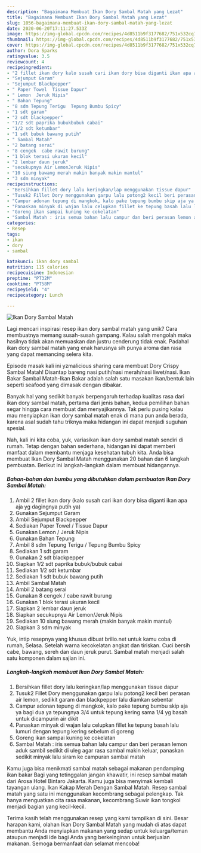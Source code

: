```yaml
---
description: "Bagaimana Membuat Ikan Dory Sambal Matah yang Lezat"
title: "Bagaimana Membuat Ikan Dory Sambal Matah yang Lezat"
slug: 1056-bagaimana-membuat-ikan-dory-sambal-matah-yang-lezat
date: 2020-06-20T17:11:27.533Z
image: https://img-global.cpcdn.com/recipes/4d8511b9f3177682/751x532cq70/ikan-dory-sambal-matah-foto-resep-utama.jpg
thumbnail: https://img-global.cpcdn.com/recipes/4d8511b9f3177682/751x532cq70/ikan-dory-sambal-matah-foto-resep-utama.jpg
cover: https://img-global.cpcdn.com/recipes/4d8511b9f3177682/751x532cq70/ikan-dory-sambal-matah-foto-resep-utama.jpg
author: Dora Sparks
ratingvalue: 3.5
reviewcount: 4
recipeingredient:
- "2 fillet ikan dory kalo susah cari ikan dory bisa diganti ikan apa aja yg dagingnya putih ya"
- "Sejumput Garam"
- "Sejumput Blackpepper"
- " Paper Towel  Tissue Dapur"
- " Lemon  Jeruk Nipis"
- " Bahan Tepung"
- "8 sdm Tepung Terigu  Tepung Bumbu Spicy"
- "1 sdt garam"
- "2 sdt blackpepper"
- "1/2 sdt paprika bubukbubuk cabai"
- "1/2 sdt ketumbar"
- "1 sdt bubuk bawang putih"
- " Sambal Matah"
- "2 batang serai"
- "8 cengek  cabe rawit burung"
- "1 blok terasi ukuran kecil"
- "2 lembar daun jeruk"
- "secukupnya Air LemonJeruk Nipis"
- "10 siung bawang merah makin banyak makin mantul"
- "3 sdm minyak"
recipeinstructions:
- "Bersihkan fillet dory lalu keringkan/lap menggunakan tissue dapur"
- "Tusuk2 Fillet Dory menggunakan garpu lalu potong2 kecil beri perasan air lemon, sedikit garam dan blackpepper lalu diamkan sebentar"
- "Campur adonan tepung di mangkok, kalo pake tepung bumbu skip aja ya bagi dua ya tepungnya 3/4 untuk tepung kering sama 1/4 yg basah untuk dicampurin air dikit"
- "Panaskan minyak di wajan lalu celupkan fillet ke tepung basah lalu lumuri dengan tepung kering sebelum di goreng"
- "Goreng ikan sampai kuning ke cokelatan"
- "Sambal Matah : iris semua bahan lalu campur dan beri perasan lemon aduk sambil sedikit di uleg agar rasa sambal makin keluar, panaskan sedikit minyak lalu siram ke campuran sambal matah"
categories:
- Resep
tags:
- ikan
- dory
- sambal

katakunci: ikan dory sambal 
nutrition: 115 calories
recipecuisine: Indonesian
preptime: "PT32M"
cooktime: "PT58M"
recipeyield: "4"
recipecategory: Lunch

---
```



![Ikan Dory Sambal Matah](https://img-global.cpcdn.com/recipes/4d8511b9f3177682/751x532cq70/ikan-dory-sambal-matah-foto-resep-utama.jpg)

Lagi mencari inspirasi resep ikan dory sambal matah yang unik? Cara membuatnya memang susah-susah gampang. Kalau salah mengolah maka hasilnya tidak akan memuaskan dan justru cenderung tidak enak. Padahal ikan dory sambal matah yang enak harusnya sih punya aroma dan rasa yang dapat memancing selera kita.

Episode masak kali ini yzmalicious sharing cara membuat Dory Crispy Sambal Matah! Disantap bareng nasi putih/nasi merah/nasi liwet/nasi. Ikan Bakar Sambal Matah-Ikan Bakar adalah salah satu masakan ikan/bentuk lain seperti seafood yang dimasak dengan dibakar.

Banyak hal yang sedikit banyak berpengaruh terhadap kualitas rasa dari ikan dory sambal matah, pertama dari jenis bahan, kedua pemilihan bahan segar hingga cara membuat dan menyajikannya. Tak perlu pusing kalau mau menyiapkan ikan dory sambal matah enak di mana pun anda berada, karena asal sudah tahu triknya maka hidangan ini dapat menjadi suguhan spesial.


Nah, kali ini kita coba, yuk, variasikan ikan dory sambal matah sendiri di rumah. Tetap dengan bahan sederhana, hidangan ini dapat memberi manfaat dalam membantu menjaga kesehatan tubuh kita. Anda bisa membuat Ikan Dory Sambal Matah menggunakan 20 bahan dan 6 langkah pembuatan. Berikut ini langkah-langkah dalam membuat hidangannya.

<!--inarticleads1-->

##### Bahan-bahan dan bumbu yang dibutuhkan dalam pembuatan Ikan Dory Sambal Matah:

1. Ambil 2 fillet ikan dory (kalo susah cari ikan dory bisa diganti ikan apa aja yg dagingnya putih ya)
1. Gunakan Sejumput Garam
1. Ambil Sejumput Blackpepper
1. Sediakan  Paper Towel / Tissue Dapur
1. Gunakan  Lemon / Jeruk Nipis
1. Gunakan  Bahan Tepung
1. Ambil 8 sdm Tepung Terigu / Tepung Bumbu Spicy
1. Sediakan 1 sdt garam
1. Gunakan 2 sdt blackpepper
1. Siapkan 1/2 sdt paprika bubuk/bubuk cabai
1. Sediakan 1/2 sdt ketumbar
1. Sediakan 1 sdt bubuk bawang putih
1. Ambil  Sambal Matah
1. Ambil 2 batang serai
1. Gunakan 8 cengek / cabe rawit burung
1. Gunakan 1 blok terasi ukuran kecil
1. Siapkan 2 lembar daun jeruk
1. Siapkan secukupnya Air Lemon/Jeruk Nipis
1. Sediakan 10 siung bawang merah (makin banyak makin mantul)
1. Siapkan 3 sdm minyak


Yuk, intip resepnya yang khusus dibuat brilio.net untuk kamu coba di rumah, Selasa. Setelah warna kecokelatan angkat dan tiriskan. Cuci bersih cabe, bawang, sereh dan daun jeruk purut. Sambal matah menjadi salah satu komponen dalam sajian ini. 

<!--inarticleads2-->

##### Langkah-langkah membuat Ikan Dory Sambal Matah:

1. Bersihkan fillet dory lalu keringkan/lap menggunakan tissue dapur
1. Tusuk2 Fillet Dory menggunakan garpu lalu potong2 kecil beri perasan air lemon, sedikit garam dan blackpepper lalu diamkan sebentar
1. Campur adonan tepung di mangkok, kalo pake tepung bumbu skip aja ya bagi dua ya tepungnya 3/4 untuk tepung kering sama 1/4 yg basah untuk dicampurin air dikit
1. Panaskan minyak di wajan lalu celupkan fillet ke tepung basah lalu lumuri dengan tepung kering sebelum di goreng
1. Goreng ikan sampai kuning ke cokelatan
1. Sambal Matah : iris semua bahan lalu campur dan beri perasan lemon aduk sambil sedikit di uleg agar rasa sambal makin keluar, panaskan sedikit minyak lalu siram ke campuran sambal matah


Kamu juga bisa menikmati sambal matah sebagai makanan pendamping ikan bakar Bagi yang tetinggalan jangan khawatir, ini resep sambal matah dari Arosa Hotel Bintaro Jakarta. Kamu juga bisa menyimak kembali tayangan ulang. Ikan Kakap Merah Dengan Sambal Matah. Resep sambal matah yang satu ini menggunakan kecombrang sebagai pelengkap. Tak hanya menguatkan cita rasa makanan, kecombrang Suwir ikan tongkol menjadi bagian yang kecil-kecil. 

Terima kasih telah menggunakan resep yang kami tampilkan di sini. Besar harapan kami, olahan Ikan Dory Sambal Matah yang mudah di atas dapat membantu Anda menyiapkan makanan yang sedap untuk keluarga/teman ataupun menjadi ide bagi Anda yang berkeinginan untuk berjualan makanan. Semoga bermanfaat dan selamat mencoba!
